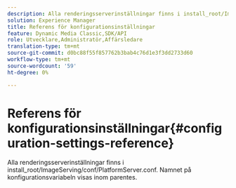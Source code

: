 ```yaml
---
description: Alla renderingsserverinställningar finns i install_root/ImageServing/conf/PlatformServer.conf. Namnet på konfigurationsvariabeln visas inom parentes.
solution: Experience Manager
title: Referens för konfigurationsinställningar
feature: Dynamic Media Classic,SDK/API
role: Utvecklare,Administratör,Affärsledare
translation-type: tm+mt
source-git-commit: d0bc88f55f857762b3bab4c76d1e3f3dd2733d60
workflow-type: tm+mt
source-wordcount: '59'
ht-degree: 0%

---
```



# Referens för konfigurationsinställningar{#configuration-settings-reference}

Alla renderingsserverinställningar finns i install_root/ImageServing/conf/PlatformServer.conf. Namnet på konfigurationsvariabeln visas inom parentes.


